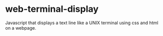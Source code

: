 # web-terminal-display
Javascript that displays a text line like a UNIX terminal using css and html on a webpage.
